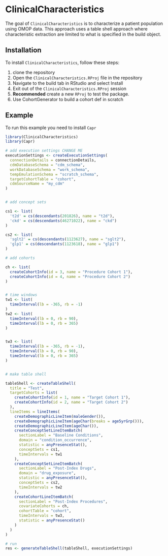 # ClinicalCharacteristics

<!-- badges: start -->
<!-- badges: end -->

The goal of `ClinicalCharacteristics` is to characterize a patient population using OMOP data. This approach uses
a table shell approach where characteristic extraction are limited to what is specified in the build object.

## Installation

To install `ClinicalCharacteristics`, follow these steps:

1) clone the repository 
2) Open the `ClinicalCharacteristics.RProj` file in the repository
3) Navigate to the build tab in RStudio and select Install
4) Exit out of the `ClinicalCharacteristics.RProj` session
5) **Recommended** create a new `RProj` to test the package.
6) Use CohortGenerator to build a cohort def in scratch

## Example

To run this example you need to install `Capr`

``` r
library(ClinicalCharacteristics)
library(Capr)

# add execution settings CHANGE ME
executionSettings <- createExecutionSettings(
  connectionDetails = connectionDetails,
  cdmDatabaseSchema = "cdm_schema",
  workDatabaseSchema = "work_schema",
  tempEmulationSchema = "scratch_schema",
  targetCohortTable = "cohort",
  cdmSourceName = "my_cdm"
)


# add concept sets

cs1 <- list(
  't2d' = cs(descendants(201826), name = "t2d"),
  'ckd' = cs(descendants(46271022), name = "ckd")
)

cs2 <- list(
  'sglt2' = cs(descendants(1123627), name = "sglt2"),
  'glp1' = cs(descendants(1123618), name = "glp1")
)

# add cohorts

ch <- list(
  createCohortInfo(id = 3, name = "Procedure Cohort 1"),
  createCohortInfo(id = 4, name = "Procedure Cohort 2")
)


# time windows
tw1 <- list(
  timeInterval(lb = -365, rb = -1)
)
tw2 <- list(
  timeInterval(lb = 0, rb = 90),
  timeInterval(lb = 0, rb = 365)
)


tw3 <- list(
  timeInterval(lb = -365, rb = -1),
  timeInterval(lb = 0, rb = 90),
  timeInterval(lb = 0, rb = 365)
)


# make table shell

tableShell <- createTableShell(
  title = "Test",
  targetCohorts = list(
    createCohortInfo(id = 1, name = "Target Cohort 1"),
    createCohortInfo(id = 2, name = "Target Cohort 2")
  ),
  lineItems = lineItems(
    createDemographicLineItem(maleGender()),
    createDemographicLineItem(ageChar(breaks = age5yrGrp())),
    createDemographicLineItem(ageChar()),
    createConceptSetLineItemBatch(
      sectionLabel = "Baseline Conditions",
      domain = "condition_occurrence",
      statistic = anyPresenceStat(),
      conceptSets = cs1,
      timeIntervals = tw1
    ),
    createConceptSetLineItemBatch(
      sectionLabel = "Post-Index Drugs",
      domain = "drug_exposure",
      statistic = anyPresenceStat(),
      conceptSets = cs2,
      timeIntervals = tw2
    ),
    createCohortLineItemBatch(
      sectionLabel = "Post-Index Procedures",
      covariateCohorts = ch,
      cohortTable = "cohort",
      timeIntervals = tw3,
      statistic = anyPresenceStat()
    )
  )
)

# run
res <- generateTableShell(tableShell, executionSettings)

```

